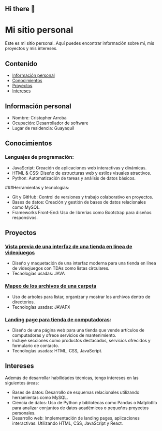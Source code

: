 ## Hi there 👋

# Mi sitio personal
Este es mi sitio personal. Aquí puedes encontrar información sobre mí, mis
proyectos y mis intereses.
## Contenido
* [Información personal](#información-personal)
* [Conocimientos](#conocimientos)
* [Proyectos](#proyectos)
* [Intereses](#intereses)

## Información personal
* Nombre: Cristopher Arroba
* Ocupación: Desarrollador de software
* Lugar de residencia: Guayaquil

## Conocimientos
### Lenguajes de programación:
  * JavaScript: Creación de aplicaciones web interactivas y dinámicas.
  * HTML & CSS: Diseño de estructuras web y estilos visuales atractivos.
  * Python: Automatización de tareas y análisis de datos básicos.

###Herramientas y tecnologías:
* Git y GitHub: Control de versiones y trabajo colaborativo en proyectos.
* Bases de datos: Creación y gestión de bases de datos relacionales como MySQL.
* Frameworks Front-End: Uso de librerías como Bootstrap para diseños responsivos.

## Proyectos
### [Vista previa de una interfaz de una tienda en linea de videojuegos](https://github.com/CristopherArroba/Proyecto-EstructuraDeDatos)
  * Diseño y maquetación de una interfaz moderna para una tienda en línea de videojuegos con TDAs como listas circulares.
  * Tecnologías usadas: JAVA
### [Mapeo de los archivos de una carpeta](https://github.com/CristopherArroba/Proyecto-EdDatos-segundo-parcial)
  * Uso de arboles para listar, organizar y mostrar los archivos dentro de directorios.
  * Tecnologías usadas: JAVAFX
### [Landing page para tienda de computadoras](https://github.com/CristopherArroba/landing):
  * Diseño de una página web para una tienda que vende artículos de computadoras y ofrece servicios de mantenimiento.
  * Incluye secciones como productos destacados, servicios ofrecidos y formulario de contacto.
  * Tecnologías usadas: HTML, CSS, JavaScript.

## Intereses
Además de desarrollar habilidades técnicas, tengo intereses en las siguientes áreas:
* Bases de datos: Desarrollo de esquemas relacionales utilizando herramientas como MySQL.
* Ciencia de datos: Uso de Python y bibliotecas como Pandas o Matplotlib para analizar conjuntos de datos académicos o pequeños proyectos personales.
* Desarrollo web: Implementación de landing pages, aplicaciones interactivas. Utilizando HTML, CSS, JavaScript y React.

